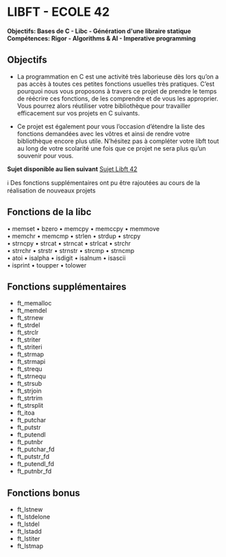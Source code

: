 # LIBFT - ECOLE 42

**Objectifs: Bases de C - Libc - Génération d'une libraire statique**\
**Compétences: Rigor - Algorithms & AI - Imperative programming**

## Objectifs

- La programmation en C est une activité très laborieuse dès lors qu’on a pas accès à toutes ces petites fonctions usuelles très pratiques. C’est pourquoi nous vous proposons à travers ce projet de prendre le temps de réécrire ces fonctions, de les comprendre et de vous les approprier. Vous pourrez alors réutiliser votre bibliothèque pour travailler efficacement sur vos projets en C suivants.

- Ce projet est également pour vous l’occasion d’étendre la liste des fonctions demandées avec les vôtres et ainsi de rendre votre bibliothèque encore plus utile. N’hésitez pas à compléter votre libft tout au long de votre scolarité une fois que ce projet ne sera plus qu’un souvenir pour vous.

**Sujet disponible au lien suivant** [Sujet Libft 42](https://drive.google.com/uc?id=1SWPfS0C61kzKfHIWg5AKeGaOxJ_whdHE)

:information_source: Des fonctions supplémentaires ont pu être rajoutées au cours de la réalisation de nouveaux projets

## Fonctions de la libc

• memset
• bzero
• memcpy
• memccpy
• memmove\
• memchr
• memcmp
• strlen
• strdup
• strcpy\
• strncpy
• strcat
• strncat
• strlcat
• strchr\
• strrchr
• strstr
• strnstr
• strcmp
• strncmp\
• atoi
• isalpha
• isdigit
• isalnum
• isascii\
• isprint
• toupper
• tolower

## Fonctions supplémentaires

- ft_memalloc
- ft_memdel
- ft_strnew
- ft_strdel
- ft_strclr
- ft_striter
- ft_striteri
- ft_strmap
- ft_strmapi
- ft_strequ
- ft_strnequ
- ft_strsub
- ft_strjoin
- ft_strtrim
- ft_strsplit
- ft_itoa
- ft_putchar
- ft_putstr
- ft_putendl
- ft_putnbr
- ft_putchar_fd
- ft_putstr_fd
- ft_putendl_fd
- ft_putnbr_fd

## Fonctions bonus

- ft_lstnew
- ft_lstdelone
- ft_lstdel
- ft_lstadd
- ft_lstiter
- ft_lstmap
